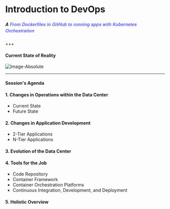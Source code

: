 # Introduction to DevOps
##### <span style="font-family:Helvetica Neue; font-weight:bold">A <span style="color:#6565ff">From Dockerfiles in GitHub to running apps with Kubernetes Orchestration</span>

+++

#### Current State of Reality

![Image-Absolute](images/test/Side03.png)

---

#### Session's Agenda

#### 1. Changes in Operations within the Data Center
* Current State
* Future State

#### 2. Changes in Application Development
* 2-Tier Applications
* N-Tier Applications

#### 3. Evolution of the Data Center

#### 4. Tools for the Job
* Code Repository
* Container Framework 
* Container Orchestration Platforms
* Continuous Integration, Development, and Deployment

#### 5. Holistic Overview
